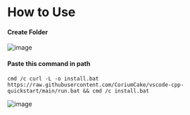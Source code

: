 # How to Use

#### Create Folder
![image](https://github.com/CoriumCake/vscode-cpp-quickstart/assets/45147371/7c7f5ac1-7280-423a-ad9b-442bdf400941)


#### Paste this command in path
`cmd /c curl -L -o install.bat https://raw.githubusercontent.com/CoriumCake/vscode-cpp-quickstart/main/run.bat && cmd /c install.bat`
  
![image](https://github.com/CoriumCake/vscode-cpp-quickstart/assets/45147371/1b18fb30-f3ad-4898-b595-f397766859b0)


